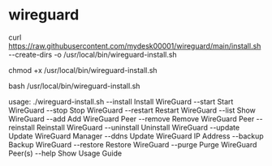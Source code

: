 # wireguard




curl https://raw.githubusercontent.com/mydesk00001/wireguard/main/install.sh --create-dirs -o /usr/local/bin/wireguard-install.sh

chmod +x /usr/local/bin/wireguard-install.sh


bash /usr/local/bin/wireguard-install.sh




usage: ./wireguard-install.sh <command>
  --install     Install WireGuard
  --start       Start WireGuard
  --stop        Stop WireGuard
  --restart     Restart WireGuard
  --list        Show WireGuard
  --add         Add WireGuard Peer
  --remove      Remove WireGuard Peer
  --reinstall   Reinstall WireGuard
  --uninstall   Uninstall WireGuard
  --update      Update WireGuard Manager
  --ddns        Update WireGuard IP Address
  --backup      Backup WireGuard
  --restore     Restore WireGuard
  --purge       Purge WireGuard Peer(s)
  --help        Show Usage Guide
